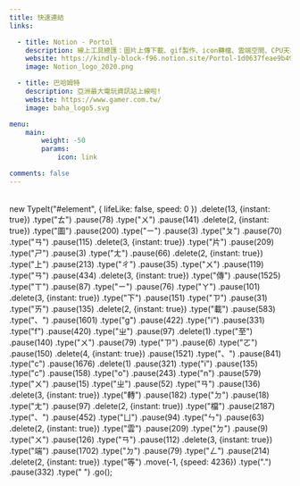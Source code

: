 ```yaml
---
title: 快速連結
links:

  - title: Notion - Portol 
    description: 線上工具總匯：圖片上傳下載、gif製作、icon轉檔、雲端空間、CPU天梯、顯卡天梯..等網站收錄
    website: https://kindly-block-f96.notion.site/Portol-1d0637feae9b49829cada5164f2bc1b7
    image: Notion_logo_2020.png

  - title: 巴哈姆特
    description: 亞洲最大電玩資訊站上線啦!
    website: https://www.gamer.com.tw/
    image: baha_logo5.svg

menu:
    main: 
        weight: -50
        params:
            icon: link

comments: false
---
```

######
new TypeIt("#element", { 
    lifeLike: false, 
    speed: 0 
})
	.delete(13, {instant: true})
	.type("ㄊ")
	.pause(78)
	.type("ㄨ")
	.pause(141)
	.delete(2, {instant: true})
	.type("圖")
	.pause(200)
	.type("ㄧ")
	.pause(3)
	.type("ㄆ")
	.pause(70)
	.type("ㄢ")
	.pause(115)
	.delete(3, {instant: true})
	.type("片")
	.pause(209)
	.type("ㄕ")
	.pause(3)
	.type("ㄤ")
	.pause(66)
	.delete(2, {instant: true})
	.type("上")
	.pause(213)
	.type("ㄔ")
	.pause(35)
	.type("ㄨ")
	.pause(119)
	.type("ㄢ")
	.pause(434)
	.delete(3, {instant: true})
	.type("傳")
	.pause(1525)
	.type("ㄒ")
	.pause(87)
	.type("ㄧ")
	.pause(76)
	.type("ㄚ")
	.pause(101)
	.delete(3, {instant: true})
	.type("下")
	.pause(151)
	.type("ㄗ")
	.pause(31)
	.type("ㄞ")
	.pause(135)
	.delete(2, {instant: true})
	.type("載")
	.pause(583)
	.type("、")
	.pause(1601)
	.type("g")
	.pause(422)
	.type("i")
	.pause(331)
	.type("f")
	.pause(420)
	.type("ㄓ")
	.pause(97)
	.delete(1)
	.type("至")
	.pause(140)
	.type("ㄨ")
	.pause(79)
	.type("ㄗ")
	.pause(6)
	.type("ㄛ")
	.pause(150)
	.delete(4, {instant: true})
	.pause(1521)
	.type("、")
	.pause(841)
	.type("c")
	.pause(1676)
	.delete(1)
	.pause(321)
	.type("i")
	.pause(135)
	.type("c")
	.pause(158)
	.type("o")
	.pause(243)
	.type("n")
	.pause(579)
	.type("ㄨ")
	.pause(15)
	.type("ㄓ")
	.pause(52)
	.type("ㄢ")
	.pause(136)
	.delete(3, {instant: true})
	.type("轉")
	.pause(182)
	.type("ㄉ")
	.pause(18)
	.type("ㄤ")
	.pause(97)
	.delete(2, {instant: true})
	.type("檔")
	.pause(2187)
	.type("、")
	.pause(452)
	.type("ㄩ")
	.pause(94)
	.type("ㄣ")
	.pause(63)
	.delete(2, {instant: true})
	.type("雲")
	.pause(209)
	.type("ㄉ")
	.pause(9)
	.type("ㄨ")
	.pause(126)
	.type("ㄢ")
	.pause(112)
	.delete(3, {instant: true})
	.type("端")
	.pause(1702)
	.type("ㄉ")
	.pause(79)
	.type("ㄥ")
	.pause(214)
	.delete(2, {instant: true})
	.type("等")
	.move(-1, {speed: 4236})
	.type(".")
	.pause(332)
	.type(" ")
	.go();








<script src="https://unpkg.com/typeit@8.3.3/dist/index.umd.js"></script>
